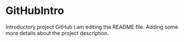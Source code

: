 # GitHubIntro
Introductory project GitHub
I am editing the README file. Adding some more details about the project description.
